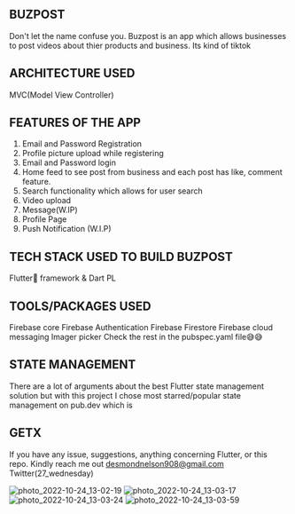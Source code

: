 ## BUZPOST

Don't let the name confuse you. Buzpost is an app 
which allows businesses to post videos about thier products 
and business.
Its kind of tiktok 

## ARCHITECTURE USED
MVC(Model View Controller)


## FEATURES OF THE APP
1. Email and Password Registration 
2. Profile picture upload while registering
3. Email and Password login
4. Home feed to see post from business and each post has like, comment feature.
5. Search functionality which allows for user search 
5. Video upload 
6. Message(W.IP)
7. Profile Page
8. Push Notification (W.I.P)

## TECH STACK USED TO BUILD BUZPOST
Flutter💙 framework &
Dart PL


## TOOLS/PACKAGES USED 
Firebase core
Firebase Authentication 
Firebase Firestore
Firebase cloud messaging 
Imager picker
Check the rest in the pubspec.yaml file😅😅

## STATE MANAGEMENT 
There are a lot of arguments about the best Flutter 
state management solution but with this project I chose 
most starred/popular state management on pub.dev
which is 
## GETX

If you have any issue, suggestions, anything concerning  Flutter, or this repo.
Kindly reach me out
desmondnelson908@gmail.com 
Twitter(27_wednesday)



![photo_2022-10-24_13-02-19](https://user-images.githubusercontent.com/63297674/197533480-c4cc83df-aad0-4d4d-a86f-f6b1247510b7.jpg)
![photo_2022-10-24_13-03-17](https://user-images.githubusercontent.com/63297674/197533487-ba20fd10-9eac-4923-a0c9-773bef152029.jpg)
![photo_2022-10-24_13-03-24](https://user-images.githubusercontent.com/63297674/197533495-e445082f-e513-4bd5-bdc7-7682ed740272.jpg)
![photo_2022-10-24_13-03-59](https://user-images.githubusercontent.com/63297674/197533499-3829786f-a689-4e52-ba1f-2186f5be1bc0.jpg)


